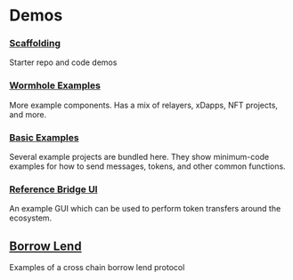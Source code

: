 # Demos

<!--
As new features get added, we should be able to demonstrate their usage as simply as possible. This gives the dev what they need to start using it right away, without going through an un-skippable cut scene (tutorial).

***ex:***
Instead of writing up a full tutorial, this contract/script shows how to use the opcodes introduced in AVM v7 and was released with a blog post that goes introduces the features with more detail.
https://github.com/algorand-devrel/demo-avm7/blob/master/main.py

-->

### [Scaffolding](https://github.com/wormhole-foundation/wormhole-scaffolding)

Starter repo and code demos

### [Wormhole Examples](https://github.com/wormhole-foundation/wormhole-examples)

More example components. Has a mix of relayers, xDapps, NFT projects, and more.

### [Basic Examples](https://github.com/wormhole-foundation/xdapp-book/tree/main/projects)

Several example projects are bundled here. They show minimum-code examples for how to send messages, tokens, and other common functions.

### [Reference Bridge UI](https://github.com/wormhole-foundation/example-token-bridge-ui)

An example GUI which can be used to perform token transfers around the ecosystem.

## [Borrow Lend](https://github.com/wormhole-foundation/example-wormhole-lending)

Examples of a cross chain borrow lend protocol
